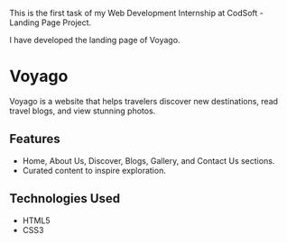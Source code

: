 This is the first task of my Web Development Internship at CodSoft - Landing Page Project.

I have developed the landing page of Voyago.

# Voyago

Voyago is a website that helps travelers discover new destinations, read travel blogs, and view stunning photos.

## Features

- Home, About Us, Discover, Blogs, Gallery, and Contact Us sections.
- Curated content to inspire exploration.

## Technologies Used

- HTML5
- CSS3
